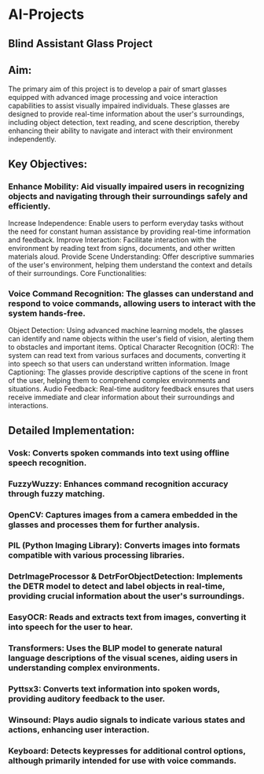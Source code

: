 # AI-Projects
## Blind Assistant Glass Project 

## Aim:
The primary aim of this project is to develop a pair of smart glasses equipped with advanced image processing and voice interaction capabilities to assist visually impaired individuals. These glasses are designed to provide real-time information about the user's surroundings, including object detection, text reading, and scene description, thereby enhancing their ability to navigate and interact with their environment independently.

## Key Objectives:
### Enhance Mobility: Aid visually impaired users in recognizing objects and navigating through their surroundings safely and efficiently.
Increase Independence: Enable users to perform everyday tasks without the need for constant human assistance by providing real-time information and feedback.
Improve Interaction: Facilitate interaction with the environment by reading text from signs, documents, and other written materials aloud.
Provide Scene Understanding: Offer descriptive summaries of the user's environment, helping them understand the context and details of their surroundings.
Core Functionalities:

### Voice Command Recognition: The glasses can understand and respond to voice commands, allowing users to interact with the system hands-free.
Object Detection: Using advanced machine learning models, the glasses can identify and name objects within the user's field of vision, alerting them to obstacles and important items.
Optical Character Recognition (OCR): The system can read text from various surfaces and documents, converting it into speech so that users can understand written information.
Image Captioning: The glasses provide descriptive captions of the scene in front of the user, helping them to comprehend complex environments and situations.
Audio Feedback: Real-time auditory feedback ensures that users receive immediate and clear information about their surroundings and interactions.

## Detailed Implementation:
### Vosk: Converts spoken commands into text using offline speech recognition.
### FuzzyWuzzy: Enhances command recognition accuracy through fuzzy matching.
### OpenCV: Captures images from a camera embedded in the glasses and processes them for further analysis.
### PIL (Python Imaging Library): Converts images into formats compatible with various processing libraries.
### DetrImageProcessor & DetrForObjectDetection: Implements the DETR model to detect and label objects in real-time, providing crucial information about the user's surroundings.
### EasyOCR: Reads and extracts text from images, converting it into speech for the user to hear.
### Transformers: Uses the BLIP model to generate natural language descriptions of the visual scenes, aiding users in understanding complex environments.
### Pyttsx3: Converts text information into spoken words, providing auditory feedback to the user.
### Winsound: Plays audio signals to indicate various states and actions, enhancing user interaction.
### Keyboard: Detects keypresses for additional control options, although primarily intended for use with voice commands.
